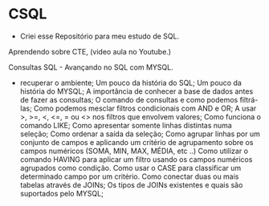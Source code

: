 # CSQL
- Criei esse Repositório para meu estudo de SQL.


Aprendendo sobre CTE, (video aula no Youtube.)

Consultas SQL - Avançando no SQL com MYSQL.
- recuperar o ambiente;
Um pouco da história do SQL;
Um pouco da história do MYSQL;
A importância de conhecer a base de dados antes de fazer as consultas;
O comando de consultas e como podemos filtrá-las;
Como podemos mesclar filtros condicionais com AND e OR;
A usar >, >=, <, <=, = ou <> nos filtros que envolvem valores;
Como funciona o comando LIKE;
Como apresentar somente linhas distintas numa seleção;
Como ordenar a saída da seleção;
Como agrupar linhas por um conjunto de campos e aplicando um critério de agrupamento sobre os campos numéricos (SOMA, MIN, MAX, MÉDIA, etc ..)
Como utilizar o comando HAVING para aplicar um filtro usando os campos numéricos agrupados como condição.
Como usar o CASE para classificar um determinado campo por um critério.
Como conectar duas ou mais tabelas através de JOINs;
Os tipos de JOINs existentes e quais são suportados pelo MYSQL;
